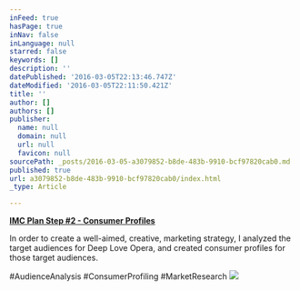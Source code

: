 ```yaml
---
inFeed: true
hasPage: true
inNav: false
inLanguage: null
starred: false
keywords: []
description: ''
datePublished: '2016-03-05T22:13:46.747Z'
dateModified: '2016-03-05T22:11:50.421Z'
title: ''
author: []
authors: []
publisher:
  name: null
  domain: null
  url: null
  favicon: null
sourcePath: _posts/2016-03-05-a3079852-b8de-483b-9910-bcf97820cab0.md
published: true
url: a3079852-b8de-483b-9910-bcf97820cab0/index.html
_type: Article

---
```

**[IMC Plan Step \#2 - Consumer Profiles][0]**

In order to create a well-aimed, creative, marketing strategy, I analyzed the target audiences for Deep Love Opera, and created consumer profiles for those target audiences.

\#AudienceAnalysis \#ConsumerProfiling \#MarketResearch
![](https://the-grid-user-content.s3-us-west-2.amazonaws.com/4d924dc1-9f26-490c-9e54-52cc0c103656.png)

[0]: https://drive.google.com/file/d/0B_3Bn2B5HlnMZUtUaFZXX0x1Vmc/view?usp=sharing